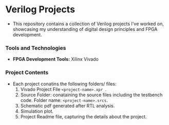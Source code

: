 # Verilog Projects
- This repository contains a collection of Verilog projects I've worked on, showcasing my understanding of digital design principles and FPGA development.

### Tools and Technologies
- **FPGA Development Tools:** Xilinx Vivado

### Project Contents
- Each project conatins the following folders/ files:
  1. Vivado Project File `<project-name>.xpr `.
  2. Source Folder: conataining the source files including the testbench code. Folder name: `<project-name>.srcs`.
  3. Schematic pdf generated after RTL analysis.
  4. Simulation plot.
  5. Project Readme file, capturing the details about the project.

